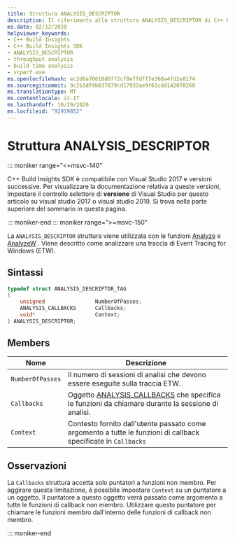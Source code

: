```yaml
---
title: Struttura ANALYSIS_DESCRIPTOR
description: Il riferimento alla struttura ANALYSIS_DESCRIPTOR di C++ Build Insights SDK.
ms.date: 02/12/2020
helpviewer_keywords:
- C++ Build Insights
- C++ Build Insights SDK
- ANALYSIS_DESCRIPTOR
- throughput analysis
- build time analysis
- vcperf.exe
ms.openlocfilehash: ec2d0a76618d6ff2cf0e7fdff7e360a4fd2e0174
ms.sourcegitcommit: 9c2b3df9b837879cd17932ae9f61cdd142078260
ms.translationtype: MT
ms.contentlocale: it-IT
ms.lasthandoff: 10/29/2020
ms.locfileid: "92919852"
---
```

# <a name="analysis_descriptor-structure"></a>Struttura ANALYSIS_DESCRIPTOR

::: moniker range="<=msvc-140"

C++ Build Insights SDK è compatibile con Visual Studio 2017 e versioni successive. Per visualizzare la documentazione relativa a queste versioni, impostare il controllo selettore di **versione** di Visual Studio per questo articolo su visual studio 2017 o visual studio 2019. Si trova nella parte superiore del sommario in questa pagina.

::: moniker-end
::: moniker range=">=msvc-150"

La `ANALYSIS_DESCRIPTOR` struttura viene utilizzata con le funzioni [Analyze](../functions/analyze-a.md) e [AnalyzeW](../functions/analyze-w.md) . Viene descritto come analizzare una traccia di Event Tracing for Windows (ETW).

## <a name="syntax"></a>Sintassi

```cpp
typedef struct ANALYSIS_DESCRIPTOR_TAG
{
    unsigned                NumberOfPasses;
    ANALYSIS_CALLBACKS      Callbacks;
    void*                   Context;
} ANALYSIS_DESCRIPTOR;
```

## <a name="members"></a>Members

| Nome | Descrizione |
|--|--|
| `NumberOfPasses` | Il numero di sessioni di analisi che devono essere eseguite sulla traccia ETW. |
| `Callbacks` | Oggetto [ANALYSIS_CALLBACKS](analysis-callbacks-struct.md) che specifica le funzioni da chiamare durante la sessione di analisi. |
| `Context` | Contesto fornito dall'utente passato come argomento a tutte le funzioni di callback specificate in `Callbacks` |

## <a name="remarks"></a>Osservazioni

La `Callbacks` struttura accetta solo puntatori a funzioni non membro. Per aggirare questa limitazione, è possibile impostare `Context` su un puntatore a un oggetto. Il puntatore a questo oggetto verrà passato come argomento a tutte le funzioni di callback non membro. Utilizzare questo puntatore per chiamare le funzioni membro dall'interno delle funzioni di callback non membro.

::: moniker-end
